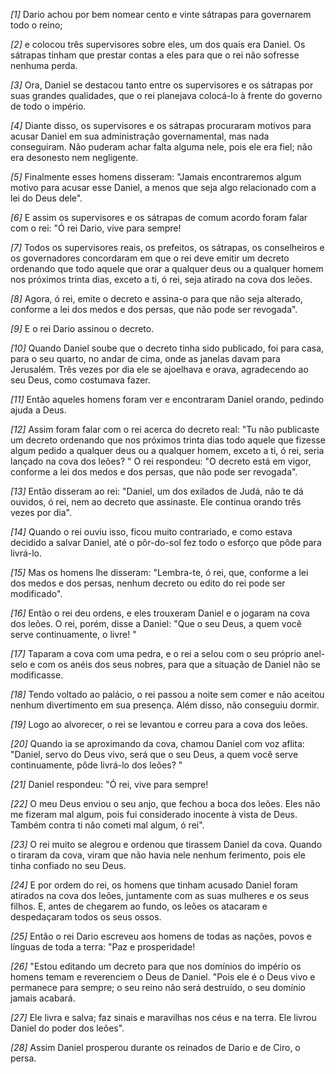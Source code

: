 *[1]* Dario achou por bem nomear cento e vinte sátrapas para governarem todo o reino;

*[2]* e colocou três supervisores sobre eles, um dos quais era Daniel. Os sátrapas tinham que prestar contas a eles para que o rei não sofresse nenhuma perda.

*[3]* Ora, Daniel se destacou tanto entre os supervisores e os sátrapas por suas grandes qualidades, que o rei planejava colocá-lo à frente do governo de todo o império.

*[4]* Diante disso, os supervisores e os sátrapas procuraram motivos para acusar Daniel em sua administração governamental, mas nada conseguiram. Não puderam achar falta alguma nele, pois ele era fiel; não era desonesto nem negligente.

*[5]* Finalmente esses homens disseram: "Jamais encontraremos algum motivo para acusar esse Daniel, a menos que seja algo relacionado com a lei do Deus dele".

*[6]* E assim os supervisores e os sátrapas de comum acordo foram falar com o rei: "Ó rei Dario, vive para sempre!

*[7]* Todos os supervisores reais, os prefeitos, os sátrapas, os conselheiros e os governadores concordaram em que o rei deve emitir um decreto ordenando que todo aquele que orar a qualquer deus ou a qualquer homem nos próximos trinta dias, exceto a ti, ó rei, seja atirado na cova dos leões.

*[8]* Agora, ó rei, emite o decreto e assina-o para que não seja alterado, conforme a lei dos medos e dos persas, que não pode ser revogada".

*[9]* E o rei Dario assinou o decreto.

*[10]* Quando Daniel soube que o decreto tinha sido publicado, foi para casa, para o seu quarto, no andar de cima, onde as janelas davam para Jerusalém. Três vezes por dia ele se ajoelhava e orava, agradecendo ao seu Deus, como costumava fazer.

*[11]* Então aqueles homens foram ver e encontraram Daniel orando, pedindo ajuda a Deus.

*[12]* Assim foram falar com o rei acerca do decreto real: "Tu não publicaste um decreto ordenando que nos próximos trinta dias todo aquele que fizesse algum pedido a qualquer deus ou a qualquer homem, exceto a ti, ó rei, seria lançado na cova dos leões? " O rei respondeu: "O decreto está em vigor, conforme a lei dos medos e dos persas, que não pode ser revogada".

*[13]* Então disseram ao rei: "Daniel, um dos exilados de Judá, não te dá ouvidos, ó rei, nem ao decreto que assinaste. Ele continua orando três vezes por dia".

*[14]* Quando o rei ouviu isso, ficou muito contrariado, e como estava decidido a salvar Daniel, até o pôr-do-sol fez todo o esforço que pôde para livrá-lo.

*[15]* Mas os homens lhe disseram: "Lembra-te, ó rei, que, conforme a lei dos medos e dos persas, nenhum decreto ou edito do rei pode ser modificado".

*[16]* Então o rei deu ordens, e eles trouxeram Daniel e o jogaram na cova dos leões. O rei, porém, disse a Daniel: "Que o seu Deus, a quem você serve continuamente, o livre! "

*[17]* Taparam a cova com uma pedra, e o rei a selou com o seu próprio anel-selo e com os anéis dos seus nobres, para que a situação de Daniel não se modificasse.

*[18]* Tendo voltado ao palácio, o rei passou a noite sem comer e não aceitou nenhum divertimento em sua presença. Além disso, não conseguiu dormir.

*[19]* Logo ao alvorecer, o rei se levantou e correu para a cova dos leões.

*[20]* Quando ia se aproximando da cova, chamou Daniel com voz aflita: "Daniel, servo do Deus vivo, será que o seu Deus, a quem você serve continuamente, pôde livrá-lo dos leões? "

*[21]* Daniel respondeu: "Ó rei, vive para sempre!

*[22]* O meu Deus enviou o seu anjo, que fechou a boca dos leões. Eles não me fizeram mal algum, pois fui considerado inocente à vista de Deus. Também contra ti não cometi mal algum, ó rei".

*[23]* O rei muito se alegrou e ordenou que tirassem Daniel da cova. Quando o tiraram da cova, viram que não havia nele nenhum ferimento, pois ele tinha confiado no seu Deus.

*[24]* E por ordem do rei, os homens que tinham acusado Daniel foram atirados na cova dos leões, juntamente com as suas mulheres e os seus filhos. E, antes de chegarem ao fundo, os leões os atacaram e despedaçaram todos os seus ossos.

*[25]* Então o rei Dario escreveu aos homens de todas as nações, povos e línguas de toda a terra: "Paz e prosperidade!

*[26]* "Estou editando um decreto para que nos domínios do império os homens temam e reverenciem o Deus de Daniel. "Pois ele é o Deus vivo e permanece para sempre; o seu reino não será destruído, o seu domínio jamais acabará.

*[27]* Ele livra e salva; faz sinais e maravilhas nos céus e na terra. Ele livrou Daniel do poder dos leões".

*[28]* Assim Daniel prosperou durante os reinados de Dario e de Ciro, o persa.

